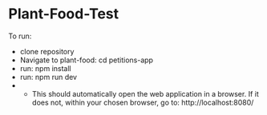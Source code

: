 # Plant-Food-Test

To run:
- clone repository
- Navigate to plant-food: cd petitions-app
- run: npm install
- run: npm run dev
- * This should automatically open the web application in a browser. If it does not, within your chosen browser, go to: http://localhost:8080/
